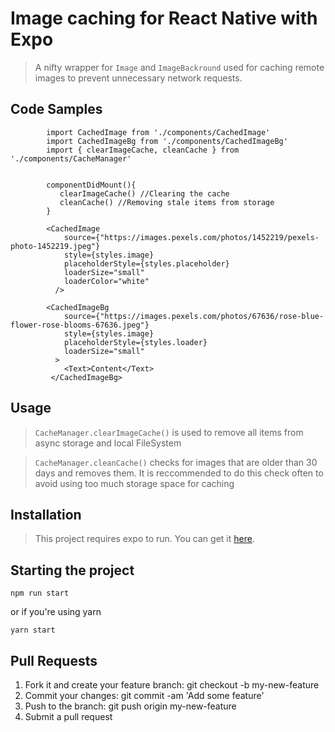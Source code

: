 # Image caching for React Native with Expo

> A  nifty wrapper for `Image` and `ImageBackround` used for caching remote images to prevent unnecessary network requests.

## Code Samples



```
        import CachedImage from './components/CachedImage'
        import CachedImageBg from './components/CachedImageBg'
        import { clearImageCache, cleanCache } from './components/CacheManager'
        
        
        componentDidMount(){
           clearImageCache() //Clearing the cache
           cleanCache() //Removing stale items from storage
        }

        <CachedImage
            source={"https://images.pexels.com/photos/1452219/pexels-photo-1452219.jpeg"}
            style={styles.image}
            placeholderStyle={styles.placeholder}
            loaderSize="small"
            loaderColor="white"
          />

        <CachedImageBg
            source={"https://images.pexels.com/photos/67636/rose-blue-flower-rose-blooms-67636.jpeg"}
            style={styles.image}
            placeholderStyle={styles.loader}
            loaderSize="small"
          >
            <Text>Content</Text>
         </CachedImageBg>
```

## Usage

> `CacheManager.clearImageCache()` is used to remove all items from async storage and local FileSystem

> `CacheManager.cleanCache()` checks for images that are older than 30 days and removes them. It is reccommended to do this check often to avoid using too much storage space for caching

## Installation

>This project requires expo to run. You can get it [here](https://docs.expo.io/versions/latest/introduction/installation).

## Starting the project


`npm run start`

or if you're using yarn

`yarn start`

## Pull Requests

1. Fork it and create your feature branch: git checkout -b my-new-feature
2. Commit your changes: git commit -am 'Add some feature'
3. Push to the branch: git push origin my-new-feature 
4. Submit a pull request
